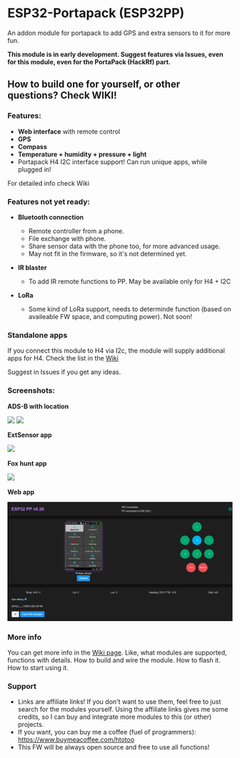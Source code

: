 # ESP32-Portapack (ESP32PP)
An addon module for portapack to add GPS and extra sensors to it for more fun.

**This module is in early development. Suggest features via Issues, even for this module, even for the PortaPack (HackRf) part.**
## How to build one for yourself, or other questions? Check WIKI!


### Features:

- **Web interface** with remote control
- **GPS**
- **Compass**
- **Temperature + humidity + pressure + light**
- Portapack H4 I2C interface support! Can run unique apps, while plugged in!

For detailed info check Wiki

### Features not yet ready: 

- **Bluetooth connection**
  - Remote controller from a phone.
  - File exchange with phone.
  - Share sensor data with the phone too, for more advanced usage.
  - May not fit in the firmware, so it's not determined yet.

- **IR blaster**
  - To add IR remote functions to PP. May be available only for H4 + I2C

- **LoRa**
  - Some kind of LoRa support, needs to determinde function (based on availeable FW space, and computing power). Not soon!

### Standalone apps
If you connect this module to H4 via I2c, the module will supply additional apps for H4. Check the list in the [Wiki](https://github.com/htotoo/ESP32-Portapack/wiki/I2C-apps-for-H4)

Suggest in Issues if you get any ideas.


### Screenshots:
**ADS-B with location**

![](https://github.com/htotoo/ESP32-Portapack/blob/main/ScreenShots/ADSB_mycoords.png?raw=true)  ![](https://github.com/htotoo/ESP32-Portapack/blob/main/ScreenShots/ADSB_mycoords_with_orientation.png?raw=true)

**ExtSensor app**

![](https://github.com/htotoo/ESP32-Portapack/blob/main/ScreenShots/ExtSensorTester.png?raw=true)


**Fox hunt app**

![](https://github.com/htotoo/ESP32-Portapack/blob/main/ScreenShots/foxhunt.png?raw=true)

**Web app**

![](https://github.com/htotoo/ESP32-Portapack/blob/main/ScreenShots/esp32pp_web.png?raw=true)




### More info
You can get more info in the [Wiki page](https://github.com/htotoo/ESP32-Portapack/wiki). Like, what modules are supported, functions with details. How to build and wire the module. How to flash it. How to start using it.
 

### Support
- Links are affiliate links! If you don't want to use them, feel free to just search for the modules yourself. Using the affiliate links gives me some credits, so I can buy and integrate more modules to this (or other) projects.
- If you want, you can buy me a coffee (fuel of programmers): https://www.buymeacoffee.com/htotoo
- This FW will be always open source and free to use all functions!
